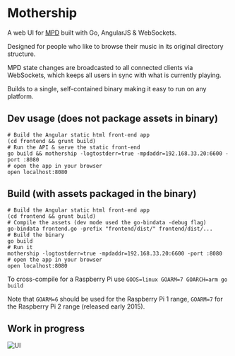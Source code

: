 # Mothership

A web UI for [MPD](http://www.musicpd.org/) built with Go, AngularJS &
WebSockets.

Designed for people who like to browse their music in its original directory
structure.

MPD state changes are broadcasted to all connected clients via WebSockets, which
keeps all users in sync with what is currently playing.

Builds to a single, self-contained binary making it easy to run on any platform.

## Dev usage (does not package assets in binary)

```
# Build the Angular static html front-end app
(cd frontend && grunt build)
# Run the API & serve the static front-end
go build && mothership -logtostderr=true -mpdaddr=192.168.33.20:6600 -port :8080
# open the app in your browser
open localhost:8080
```

## Build (with assets packaged in the binary)

```
# Build the Angular static html front-end app
(cd frontend && grunt build)
# Compile the assets (dev mode used the go-bindata -debug flag)
go-bindata frontend.go -prefix "frontend/dist/" frontend/dist/...
# Build the binary
go build
# Run it
mothership -logtostderr=true -mpdaddr=192.168.33.20:6600 -port :8080
# open the app in your browser
open localhost:8080
```

To cross-compile for a Raspberry Pi use `GOOS=linux GOARM=7 GOARCH=arm go build`

Note that `GOARM=6` should be used for the Raspberry Pi 1 range, `GOARM=7` for
the Raspberry Pi 2 range (released early 2015).

## Work in progress

![UI](https://dl.dropboxusercontent.com/u/89410/mothership.gif)
